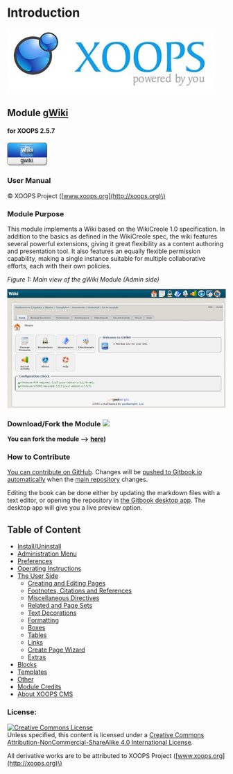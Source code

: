 # Introduction

![logoXoops.jpg](.gitbook/assets/logoxoops.jpg)

## Module [**gWiki**](https://github.com/geekwright/gwiki)

#### for XOOPS 2.5.7

![logoModule.png](.gitbook/assets/logomodule.png)

### User Manual

© XOOPS Project \([www.xoops.org](http://xoops.org)\)

### Module Purpose

This module implements a Wiki based on the WikiCreole 1.0 specification. In addition to the basics as defined in the WikiCreole spec, the wiki features several powerful extensions, giving it great flexibility as a content authoring and presentation tool. It also features an equally flexible permission capability, making a single instance suitable for multiple collaborative efforts, each with their own policies.

 _Figure 1: Main view of the gWiki Module \(Admin side\)_

![image001.png](.gitbook/assets/image001.jpg)

### Download/Fork the Module ![](http://xoops.org/images/forkit.png)

**You can fork the module --&gt;** [**here**](https://github.com/geekwright/gwiki)**\)**

### How to Contribute

[You can contribute on GitHub](https://github.com/XoopsDocs/gwiki-tutorial). Changes will be [pushed to Gitbook.io automatically](https://www.gitbook.com/book/xoops/gwiki-tutorial/activity) when the [main repository](https://github.com/XoopsDocs/gwiki-tutorial) changes.

Editing the book can be done either by updating the markdown files with a text editor, or opening the repository in [the Gitbook desktop app](https://github.com/GitbookIO/editor/blob/master/README.md). The desktop app will give you a live preview option.

## Table of Content

* [Install/Uninstall](install-uninstall.md)
* [Administration Menu](administration-menu.md)
* [Preferences](preferences.md)
* [Operating Instructions](operating-instructions.md)
* [The User Side](the-user-side/)
  * [Creating and Editing Pages](the-user-side/creating-and-editing-pages.md)
  * [Footnotes, Citations and References](the-user-side/footnotes-citations-and-references.md)
  * [Miscellaneous Directives](the-user-side/miscellaneous-directives.md)
  * [Related and Page Sets](the-user-side/related-and-page-sets.md)
  * [Text Decorations](the-user-side/text-decorations.md)
  * [Formatting](the-user-side/formatting.md)
  * [Boxes](the-user-side/boxes.md)
  * [Tables](the-user-side/tables.md)
  * [Links](the-user-side/links.md)
  * [Create Page Wizard ](the-user-side/create-page-wizard.md)
  * [Extras](the-user-side/extras.md)
* [Blocks](blocks.md)
* [Templates](templates.md)
* [Other](other.md) 
* [Module Credits](module-credits.md)
* [About XOOPS CMS](about-xoops-cms.md)

### License:

[![Creative Commons License](https://i.creativecommons.org/l/by-nc-sa/4.0/88x31.png)](http://creativecommons.org/licenses/by-nc-sa/4.0/)  
Unless specified, this content is licensed under a [Creative Commons Attribution-NonCommercial-ShareAlike 4.0 International License](http://creativecommons.org/licenses/by-nc-sa/4.0/).

All derivative works are to be attributed to XOOPS Project \([www.xoops.org](http://xoops.org)\)

